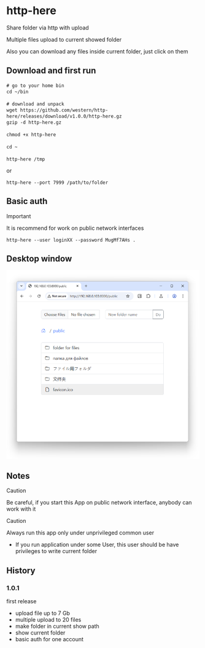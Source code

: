 # http-here

Share folder via http with upload

Multiple files upload to current showed folder

Also you can download any files inside current folder, just click on them

## Download and first run

```console
# go to your home bin
cd ~/bin

# download and unpack
wget https://github.com/western/http-here/releases/download/v1.0.0/http-here.gz
gzip -d http-here.gz

chmod +x http-here

cd ~

http-here /tmp
```
or
```console
http-here --port 7999 /path/to/folder
```

## Basic auth

> [!IMPORTANT]  
> It is recommend for work on public network interfaces

```console
http-here --user loginXX --password MugMf7AHs .
```


## Desktop window
<p align="center">
    <img src="https://github.com/western/http-here/blob/dev/doc/screen.png?raw=true&1" />
</p>


## Notes

> [!CAUTION]
> Be careful, if you start this App on public network interface, anybody can work with it

> [!CAUTION]  
> Always run this app only under unprivileged common user

- If you run application under some User, this user should be have privileges to write current folder


## History



### 1.0.1
first release
- upload file up to 7 Gb
- multiple upload to 20 files
- make folder in current show path
- show current folder
- basic auth for one account



